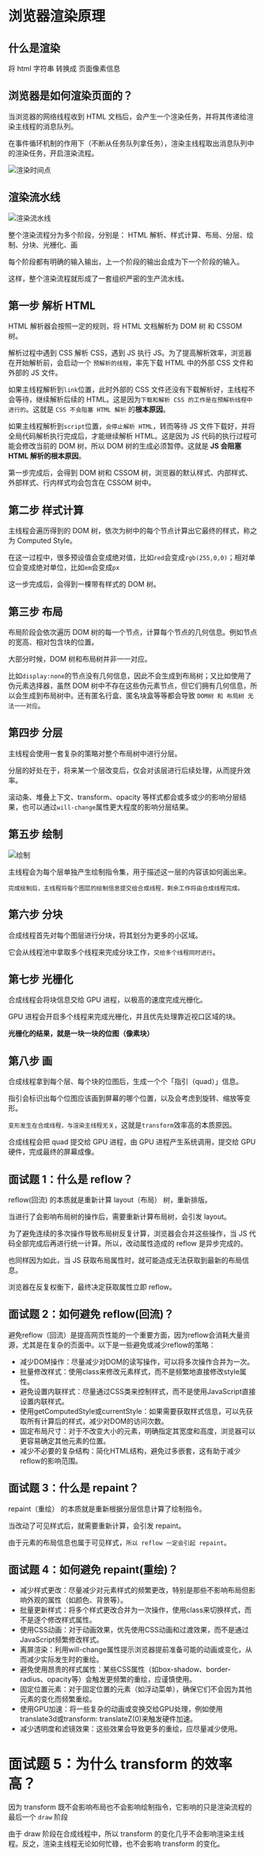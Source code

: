 # 浏览器渲染原理

## 什么是渲染

将 html 字符串 转换成 页面像素信息

## 浏览器是如何渲染页面的？

当浏览器的网络线程收到 HTML 文档后，会产生一个渲染任务，并将其传递给渲染主线程的消息队列。

在事件循环机制的作用下（不断从任务队列拿任务），渲染主线程取出消息队列中的渲染任务，开启渲染流程。

![渲染时间点](./img/渲染时间点.png)

## 渲染流水线

![渲染流水线](./img/渲染流水线.png)

整个渲染流程分为多个阶段，分别是： HTML 解析、样式计算、布局、分层、绘制、分块、光栅化、画

每个阶段都有明确的输入输出，上一个阶段的输出会成为下一个阶段的输入。

这样，整个渲染流程就形成了一套组织严密的生产流水线。

## 第一步 解析 HTML

HTML 解析器会按照一定的规则，将 HTML 文档解析为 DOM 树 和 CSSOM 树。

解析过程中遇到 CSS 解析 CSS，遇到 JS 执行 JS。为了提高解析效率，浏览器在开始解析前，会启动一个 `预解析的线程`，率先下载 HTML 中的外部 CSS 文件和 外部的 JS 文件。

如果主线程解析到`link`位置，此时外部的 CSS 文件还没有下载解析好，主线程不会等待，继续解析后续的 HTML。这是因为`下载和解析 CSS 的工作是在预解析线程中进行的`。这就是 `CSS 不会阻塞 HTML 解析` 的**根本原因**。

如果主线程解析到`script`位置，`会停止解析 HTML`，转而等待 JS 文件下载好，并将全局代码解析执行完成后，才能继续解析 HTML。这是因为 JS 代码的执行过程可能会修改当前的 DOM 树，所以 DOM 树的生成必须暂停。这就是 **JS 会阻塞 HTML 解析的根本原因**。

第一步完成后，会得到 DOM 树和 CSSOM 树，浏览器的默认样式、内部样式、外部样式、行内样式均会包含在 CSSOM 树中。

## 第二步 样式计算

主线程会遍历得到的 DOM 树，依次为树中的每个节点计算出它最终的样式，称之为 Computed Style。

在这一过程中，很多预设值会变成绝对值，比如`red`会变成`rgb(255,0,0)`；相对单位会变成绝对单位，比如`em`会变成`px`

这一步完成后，会得到一棵带有样式的 DOM 树。

## 第三步 布局

布局阶段会依次遍历 DOM 树的每一个节点，计算每个节点的几何信息。例如节点的宽高、相对包含块的位置。

大部分时候，DOM 树和布局树并非一一对应。

比如`display:none`的节点没有几何信息，因此不会生成到布局树；又比如使用了伪元素选择器，虽然 DOM 树中不存在这些伪元素节点，但它们拥有几何信息，所以会生成到布局树中。还有匿名行盒、匿名块盒等等都会导致 `DOM树 和 布局树 无法一一对应`。

## 第四步 分层

主线程会使用一套复杂的策略对整个布局树中进行分层。

分层的好处在于，将来某一个层改变后，仅会对该层进行后续处理，从而提升效率。

滚动条、堆叠上下文、transform、opacity 等样式都会或多或少的影响分层结果，也可以通过`will-change`属性更大程度的影响分层结果。

## 第五步 绘制

![绘制](./img/绘制.png)

主线程会为每个层单独产生绘制指令集，用于描述这一层的内容该如何画出来。

`完成绘制后，主线程将每个图层的绘制信息提交给合成线程，剩余工作将由合成线程完成。`

## 第六步 分块

合成线程首先对每个图层进行分块，将其划分为更多的小区域。

它会从线程池中拿取多个线程来完成分块工作，`交给多个线程同时进行`。

## 第七步 光栅化

合成线程会将块信息交给 GPU 进程，以极高的速度完成光栅化。

GPU 进程会开启多个线程来完成光栅化，并且优先处理靠近视口区域的块。

**光栅化的结果，就是一块一块的位图（像素块）**

## 第八步 画

合成线程拿到每个层、每个块的位图后，生成一个个「指引（quad）」信息。

指引会标识出每个位图应该画到屏幕的哪个位置，以及会考虑到旋转、缩放等变形。

`变形发生在合成线程，与渲染主线程无关`，这就是`transform`效率高的本质原因。

合成线程会把 quad 提交给 GPU 进程，由 GPU 进程产生系统调用，提交给 GPU 硬件，完成最终的屏幕成像。

## 面试题 1：什么是 reflow？

reflow(回流) 的本质就是重新计算 layout（布局） 树，重新排版。

当进行了会影响布局树的操作后，需要重新计算布局树，会引发 layout。

为了避免连续的多次操作导致布局树反复计算，浏览器会合并这些操作，当 JS 代码全部完成后再进行统一计算。所以，改动属性造成的 reflow 是异步完成的。

也同样因为如此，当 JS 获取布局属性时，就可能造成无法获取到最新的布局信息。

浏览器在反复权衡下，最终决定获取属性立即 reflow。

## 面试题 2：如何避免 reflow(回流)？

避免reflow（回流）是提高网页性能的一个重要方面，因为reflow会消耗大量资源，尤其是在复杂的页面中。以下是一些避免或减少reflow的策略：

- 减少DOM操作：尽量减少对DOM的读写操作，可以将多次操作合并为一次。
- 批量修改样式：使用class来修改元素样式，而不是频繁地直接修改style属性。
- 避免设置内联样式：尽量通过CSS类来控制样式，而不是使用JavaScript直接设置内联样式。
- 使用getComputedStyle或currentStyle：如果需要获取样式信息，可以先获取所有计算后的样式，减少对DOM的访问次数。
- 固定布局尺寸：对于不改变大小的元素，明确指定其宽度和高度，浏览器可以更容易确定其他元素的位置。
- 减少不必要的复杂结构：简化HTML结构，避免过多嵌套，这有助于减少reflow的影响范围。

## 面试题 3：什么是 repaint？

repaint（重绘） 的本质就是重新根据分层信息计算了绘制指令。

当改动了可见样式后，就需要重新计算，会引发 repaint。

由于元素的布局信息也属于可见样式，`所以 reflow 一定会引起 repaint`。

## 面试题 4：如何避免 repaint(重绘)？

- 减少样式更改：尽量减少对元素样式的频繁更改，特别是那些不影响布局但影响外观的属性（如颜色、背景等）。
- 批量更新样式：将多个样式更改合并为一次操作，使用class来切换样式，而不是逐个修改样式属性。
- 使用CSS动画：对于动画效果，优先使用CSS动画和过渡效果，而不是通过JavaScript频繁修改样式。
- 离屏渲染：利用will-change属性提示浏览器提前准备可能的动画或变化，从而减少实际发生时的重绘。
- 避免使用昂贵的样式属性：某些CSS属性（如box-shadow、border-radius、opacity等）会触发更频繁的重绘，应谨慎使用。
- 固定位置元素：对于固定位置的元素（如浮动菜单），确保它们不会因为其他元素的变化而频繁重绘。
- 使用GPU加速：将一些复杂的动画或变换交给GPU处理，例如使用translate3d或transform: translateZ(0)来触发硬件加速。
- 减少透明度和滤镜效果：这些效果会导致更多的重绘，应尽量减少使用。

# 面试题 5：为什么 transform 的效率高？

因为 transform 既不会影响布局也不会影响绘制指令，它影响的只是渲染流程的最后一个 `draw` 阶段

由于 draw 阶段在合成线程中，所以 transform 的变化几乎不会影响渲染主线程。反之，渲染主线程无论如何忙碌，也不会影响 transform 的变化。